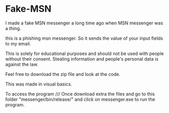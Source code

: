 # Fake-MSN

I made a fake MSN messenger a long time ago when MSN messenger was a thing.

this is a phishing msn messenger. So it sends the value of your input fields to my email.

This is solely for educational purposes and should not be used with people without their consent. Stealing information and people's personal data is against the law.

Feel free to download the zip file and look at the code.

This was made in visual basics.

To access the program /// Once download extra the files and go to this folder "messenger/bin/release/" and click on messenger.exe to run the program.
